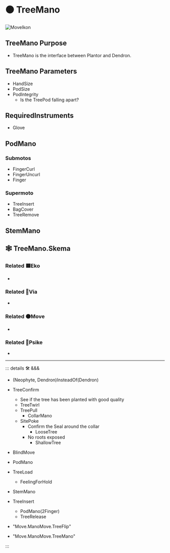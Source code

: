 # 🟠 <move>TreeMano</move>

![MoveIkon](/Move/Move_Ikon.png)

## TreeMano Purpose

- TreeMano is the interface between Plantor and Dendron.

## TreeMano Parameters

- HandSize
- PodSize
- PodIntegrity
    - Is the TreePod falling apart?

## RequiredInstruments

- Glove

## PodMano

### Submotos

- FingerCurl
- FingerUncurl
- Finger

### Supermoto

- TreeInsert
- BagCover
- TreeRemove

## StemMano

## 🕸 TreeMano.Skema

### Related 🟩<eko>Eko</eko>

-

### Related 🔻<via>Via</via>

-

### Related 🟠<move>Move</move>

-

### Related 💜<psike>Psike</psike>

-

---

<!-- =================================================== -->
<!-- =================================================== -->
<!-- =================================================== -->
<!-- =================================================== -->
<!-- =================================================== -->
::: details 🛠 <dev>&&&</dev>

- (Neophyte, Dendron)InsteadOf(Dendron)
- TreeConfirm
    - See if the tree has been planted with good quality
    - TreeTwirl
    - TreePull
        - CollarMano
    - SitePoke
        - Confirm the Seal around the collar
            - LooseTree
        - No roots exposed
            - ShallowTree

- BlindMove
- PodMano
- TreeLoad
    - FeelingForHold
- StemMano
- TreeInsert
    - PodMano(2Finger)
    - TreeRelease
- "Move.ManoMove.TreeFlip"
- "Move.ManoMove.TreeMano"

:::
